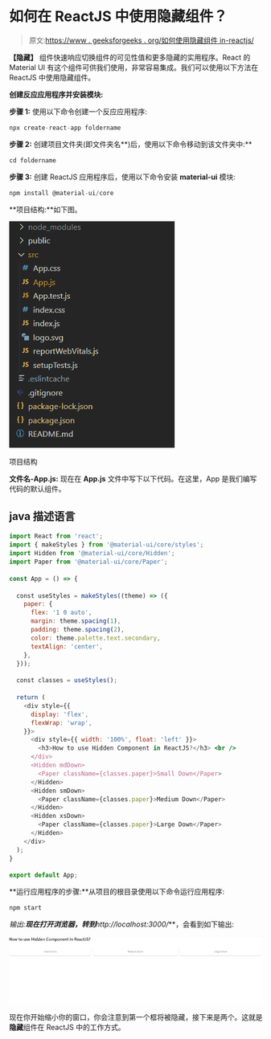 # 如何在 ReactJS 中使用隐藏组件？

> 原文:[https://www . geeksforgeeks . org/如何使用隐藏组件 in-reactjs/](https://www.geeksforgeeks.org/how-to-use-hidden-component-in-reactjs/)

**【隐藏】** 组件快速响应切换组件的可见性值和更多隐藏的实用程序。React 的 Material UI 有这个组件可供我们使用，非常容易集成。我们可以使用以下方法在 ReactJS 中使用隐藏组件。

**创建反应应用程序并安装模块:**

**步骤 1:** 使用以下命令创建一个反应应用程序:

```jsx
npx create-react-app foldername
```

**步骤 2:** 创建项目文件夹(即文件夹名**)后，使用以下命令移动到该文件夹中:**

```jsx
cd foldername
```

**步骤 3:** 创建 ReactJS 应用程序后，使用以下命令安装 **material-ui** 模块:

```jsx
npm install @material-ui/core
```

**项目结构:**如下图。

![](img/f04ae0d8b722a9fff0bd9bd138b29c23.png)

项目结构

**文件名-App.js:** 现在在 **App.js** 文件中写下以下代码。在这里，App 是我们编写代码的默认组件。

## java 描述语言

```jsx
import React from 'react';
import { makeStyles } from '@material-ui/core/styles';
import Hidden from '@material-ui/core/Hidden';
import Paper from '@material-ui/core/Paper';

const App = () => {

  const useStyles = makeStyles((theme) => ({
    paper: {
      flex: '1 0 auto',
      margin: theme.spacing(1),
      padding: theme.spacing(2),
      color: theme.palette.text.secondary,
      textAlign: 'center',
    },
  }));

  const classes = useStyles();

  return (
    <div style={{
      display: 'flex',
      flexWrap: 'wrap',
    }}>
      <div style={{ width: '100%', float: 'left' }}>
        <h3>How to use Hidden Component in ReactJS?</h3> <br />
      </div>
      <Hidden mdDown>
        <Paper className={classes.paper}>Small Down</Paper>
      </Hidden>
      <Hidden smDown>
        <Paper className={classes.paper}>Medium Down</Paper>
      </Hidden>
      <Hidden xsDown>
        <Paper className={classes.paper}>Large Down</Paper>
      </Hidden>
    </div>
  );
}

export default App;
```

**运行应用程序的步骤:**从项目的根目录使用以下命令运行应用程序:

```jsx
npm start
```

**输出:**现在打开浏览器，转到***http://localhost:3000/***，会看到如下输出:

![](img/cb245622b8a601ae9a3f22ed47ec84dc.png)

现在你开始缩小你的窗口，你会注意到第一个框将被隐藏，接下来是两个。这就是**隐藏**组件在 ReactJS 中的工作方式。